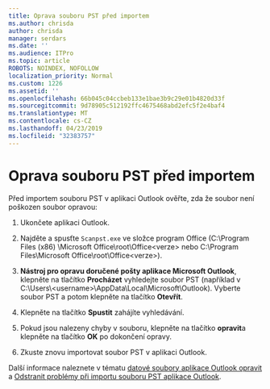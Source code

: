 ```yaml
---
title: Oprava souboru PST před importem
ms.author: chrisda
author: chrisda
manager: serdars
ms.date: ''
ms.audience: ITPro
ms.topic: article
ROBOTS: NOINDEX, NOFOLLOW
localization_priority: Normal
ms.custom: 1226
ms.assetid: ''
ms.openlocfilehash: 66b045c04ccbeb133e1bae3b9c29e01b4820d33f
ms.sourcegitcommit: 9d78905c512192ffc4675468abd2efc5f2e4baf4
ms.translationtype: MT
ms.contentlocale: cs-CZ
ms.lasthandoff: 04/23/2019
ms.locfileid: "32383757"
---
```

# <a name="repair-pst-file-before-importing"></a>Oprava souboru PST před importem

Před importem souboru PST v aplikaci Outlook ověřte, zda že soubor není poškozen soubor opravou:

1. Ukončete aplikaci Outlook.

2. Najděte a spusťte `Scanpst.exe` ve složce program Office (C:\Program Files (x86) \Microsoft Office\root\Office\<verze\> nebo C:\Program Files\Microsoft Office\root\Office\<verze\>).

3. **Nástroj pro opravu doručené pošty aplikace Microsoft Outlook**, klepněte na tlačítko **Procházet** vyhledejte soubor PST (například v C:\Users\\<username\>\AppData\Local\Microsoft\Outlook). Vyberte soubor PST a potom klepněte na tlačítko **Otevřít**.

4. Klepněte na tlačítko **Spustit** zahájíte vyhledávání.

5. Pokud jsou nalezeny chyby v souboru, klepněte na tlačítko **opravit**a klepněte na tlačítko **OK** po dokončení opravy.

6. Zkuste znovu importovat soubor PST v aplikaci Outlook.

Další informace naleznete v tématu [datové soubory aplikace Outlook opravit](https://support.office.com/article/25663bc3-11ec-4412-86c4-60458afc5253) a [Odstranit problémy při importu souboru PST aplikace Outlook](https://support.office.com/article/2d2e50dc-5c36-4ab2-ab50-f1be733b3d6e).

